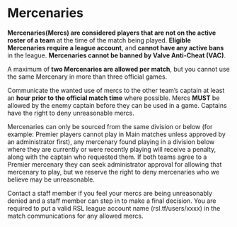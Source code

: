 # Mercenaries
**Mercenaries(Mercs) are considered players that are not on the active roster of a team** at the time of the match being played. **Eligible Mercenaries require a league account**, and **cannot have any active bans** in the league. **Mercenaries cannot be banned by Valve Anti-Cheat (VAC)**.

A maximum of **two Mercenaries are allowed per match**, but you cannot use the same Mercenary in more than three official games.

Communicate the wanted use of mercs to the other team’s captain at least an **hour prior to the official match time** where possible. Mercs **MUST** be allowed by the enemy captain before they can be used in a game. Captains have the right to deny unreasonable mercs.

Mercenaries can only be sourced from the same division or below (for example: Premier players cannot play in Main matches unless approved by an administrator first), any mercenary found playing in a division below where they are currently or were recently playing will receive a penalty, along with the captain who requested them. If both teams agree to a Premier mercenary they can seek administrator approval for allowing that mercenary to play, but we reserve the right to deny mercenaries who we believe may be unreasonable.

Contact a staff member if you feel your mercs are being unreasonably denied and a staff member can step in to make a final decision.
You are required to put a valid RSL league account name (rsl.tf/users/xxxx) in the match communications for any allowed mercs.